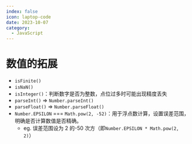 ```yaml
---
index: false
icon: laptop-code
date: 2023-10-07
category:
  - JavaScript
---
```


# 数值的拓展

- `isFinite()`
- `isNaN()`
- `isInteger()`：判断数字是否为整数，点位过多时可能出现精度丢失
- `parseInt()` => `Number.parseInt()`
- `parseFloat()` => `Number.parseFloat()`
- `Number.EPSILON` === `Math.pow(2, -52)`：用于浮点数计算，设置误差范围，明确是否计算数值是否精确。
  - eg. 误差范围设为 2 的-50 次方（即`Number.EPSILON * Math.pow(2, 2)`）
